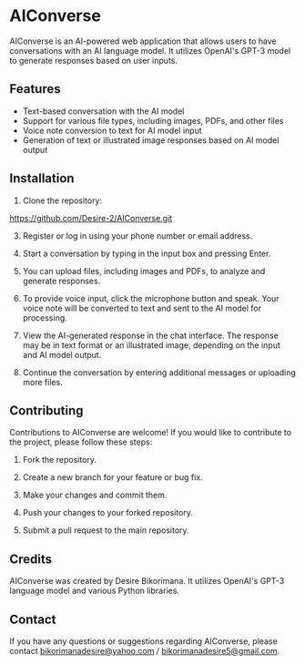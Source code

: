 # AIConverse

AIConverse is an AI-powered web application that allows users to have conversations with an AI language model. It utilizes OpenAI's GPT-3 model to generate responses based on user inputs.

## Features

- Text-based conversation with the AI model
- Support for various file types, including images, PDFs, and other files
- Voice note conversion to text for AI model input
- Generation of text or illustrated image responses based on AI model output

## Installation

1. Clone the repository:



 https://github.com/Desire-2/AIConverse.git



3. Register or log in using your phone number or email address.

4. Start a conversation by typing in the input box and pressing Enter.

5. You can upload files, including images and PDFs, to analyze and generate responses.

6. To provide voice input, click the microphone button and speak. Your voice note will be converted to text and sent to the AI model for processing.

7. View the AI-generated response in the chat interface. The response may be in text format or an illustrated image, depending on the input and AI model output.

8. Continue the conversation by entering additional messages or uploading more files.

## Contributing

Contributions to AIConverse are welcome! If you would like to contribute to the project, please follow these steps:

1. Fork the repository.

2. Create a new branch for your feature or bug fix.

3. Make your changes and commit them.

4. Push your changes to your forked repository.

5. Submit a pull request to the main repository.

## Credits

AIConverse was created by Desire Bikorimana. It utilizes OpenAI's GPT-3 language model and various Python libraries.

## Contact

If you have any questions or suggestions regarding AIConverse, please contact bikorimanadesire@yahoo.com / bikorimanadesire5@gmail.com.


